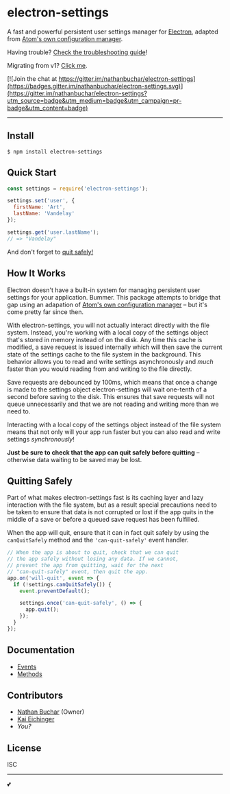 electron-settings 
==================

A fast and powerful persistent user settings manager for [Electron](https://electron.atom.io), adapted from [Atom's own configuration manager](https://github.com/atom/atom/blob/master/src/config.coffee).

Having trouble? [Check the troubleshooting guide]()!

Migrating from v1? [Click me]().

[![Join the chat at https://gitter.im/nathanbuchar/electron-settings](https://badges.gitter.im/nathanbuchar/electron-settings.svg)](https://gitter.im/nathanbuchar/electron-settings?utm_source=badge&utm_medium=badge&utm_campaign=pr-badge&utm_content=badge)



***



Install
-------

```
$ npm install electron-settings
```

Quick Start
-----------

```js
const settings = require('electron-settings');

settings.set('user', {
  firstName: 'Art',
  lastName: 'Vandelay'
});

settings.get('user.lastName');
// => "Vandelay"
```

And don't forget to [quit safely!][section_quitting-safely]


How It Works
------------

Electron doesn't have a built-in system for managing persistent user settings for your application. Bummer. This package attempts to bridge that gap using an adapation of [Atom's own configuration manager](https://github.com/atom/atom/blob/master/src/config.coffee) – but it's come pretty far since then.

With electron-settings, you will not actually interact directly with the file system. Instead, you're working with a local copy of the settings object that's stored in memory instead of on the disk. Any time this cache is modified, a save request is issued internally which will then save the current state of the settings cache to the file system in the background. This behavior allows you to read and write settings asynchronously and *much* faster than you would reading from and writing to the file directly.

Save requests are debounced by 100ms, which means that once a change is made to the settings object electron-settings will wait one-tenth of a second before saving to the disk. This ensures that save requests will not queue unnecessarily and that we are not reading and writing more than we need to.

Interacting with a local copy of the settings object instead of the file system means that not only will your app run faster but you can also read and write settings *synchronously*!

**Just be sure to check that the app can quit safely before quitting** – otherwise data waiting to be saved may be lost.


Quitting Safely
---------------

Part of what makes electron-settings fast is its caching layer and lazy interaction with the file system, but as a result special precautions need to be taken to ensure that data is not corrupted or lost if the app quits in the middle of a save or before a queued save request has been fulfilled.

When the app will quit, ensure that it can in fact quit safely by using the `canQuitSafely` method and the `'can-quit-safely'` event handler.

```js
// When the app is about to quit, check that we can quit
// the app safely without losing any data. If we cannot,
// prevent the app from quitting, wait for the next
// "can-quit-safely" event, then quit the app.
app.on('will-quit', event => {
  if (!settings.canQuitSafely()) {
    event.preventDefault();

    settings.once('can-quit-safely', () => {
      app.quit();
    });
  }
});
```

Documentation
-------------
* [Events][docs_events]
* [Methods][docs_methods]


Contributors
-------
* [Nathan Buchar] (Owner)
* [Kai Eichinger](mailto:kai.eichinger@outlook.com)
* *You?*


License
-------
ISC


***

:two_hearts:



[Nathan Buchar]: (mailto:hello@nathanbuchar.com)

[docs_events]: ./docs/events.md
[docs_methods]: ./docs/methods.md

[section_quitting-safely]: #quitting-safely